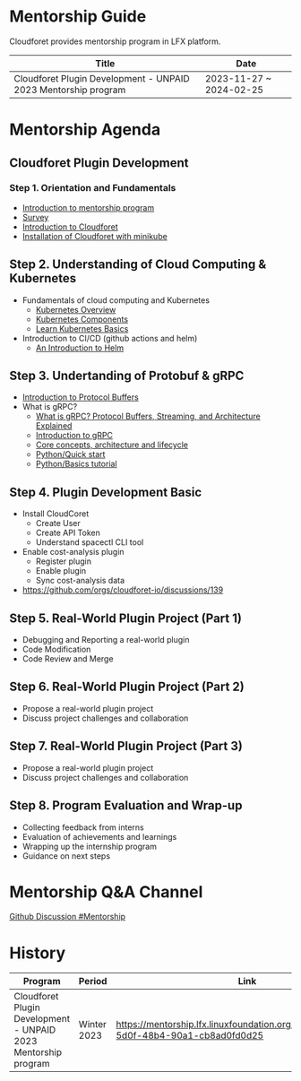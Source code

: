# Mentorship Guide

Cloudforet provides mentorship program in LFX platform.

| Title | Date |
| ---   | ---  |
| Cloudforet Plugin Development - UNPAID 2023 Mentorship program | 2023-11-27 ~ 2024-02-25 |

# Mentorship Agenda

## Cloudforet Plugin Development

### Step 1. Orientation and Fundamentals

* [Introduction to mentorship program](https://mentorship.lfx.linuxfoundation.org/project/2906237a-5d0f-48b4-90a1-cb8ad0fd0d25)
* [Survey](https://docs.google.com/forms/d/e/1FAIpQLSfkmbIPuPc5AyN2lDcBCmhxjD2lt_W-YS_Llatxo40MfXSdxA/viewform?usp=sf_link)
* [Introduction to Cloudforet](https://docs.google.com/presentation/d/1iJvxHBB79xADKaHt2HfjDVSwd1m_COxiURx_M2Vo1uA/edit?usp=sharing)
* [Installation of Cloudforet with minikube](https://cloudforet.io/docs/setup_operation/quick_install/)


## Step 2. Understanding of Cloud Computing & Kubernetes

* Fundamentals of cloud computing and Kubernetes
  * [Kubernetes Overview](https://kubernetes.io/docs/concepts/overview/)
  * [Kubernetes Components](https://kubernetes.io/docs/concepts/overview/components/)
  * [Learn Kubernetes Basics](https://kubernetes.io/docs/tutorials/kubernetes-basics/)
* Introduction to CI/CD (github actions and helm)
  * [An Introduction to Helm](https://youtu.be/Zzwq9FmZdsU)

## Step 3. Undertanding of Protobuf & gRPC

* [Introduction to Protocol Buffers](https://training.linuxfoundation.org/training/introduction-to-protocol-buffers-lfs145/)
* What is gRPC?
  * [What is gRPC? Protocol Buffers, Streaming, and Architecture Explained](https://www.freecodecamp.org/news/what-is-grpc-protocol-buffers-stream-architecture/)
  * [Introduction to gRPC](https://grpc.io/docs/what-is-grpc/introduction/)
  * [Core concepts, architecture and lifecycle](https://grpc.io/docs/what-is-grpc/core-concepts/)
  * [Python/Quick start](https://grpc.io/docs/languages/python/quickstart/)
  * [Python/Basics tutorial](https://grpc.io/docs/languages/python/basics/)

## Step 4. Plugin Development Basic

* Install CloudCoret
  * Create User
  * Create API Token
  * Understand spacectl CLI tool
* Enable cost-analysis plugin
  * Register plugin
  * Enable plugin
  * Sync cost-analysis data
* https://github.com/orgs/cloudforet-io/discussions/139

## Step 5. Real-World Plugin Project (Part 1)

* Debugging and Reporting a real-world plugin
* Code Modification
* Code Review and Merge

## Step 6. Real-World Plugin Project (Part 2)

* Propose a real-world plugin project
* Discuss project challenges and collaboration

## Step 7. Real-World Plugin Project (Part 3)

* Propose a real-world plugin project
* Discuss project challenges and collaboration

## Step 8. Program Evaluation and Wrap-up

* Collecting feedback from interns
* Evaluation of achievements and learnings
* Wrapping up the internship program
* Guidance on next steps

# Mentorship Q&A Channel

[Github Discussion #Mentorship](https://github.com/orgs/cloudforet-io/discussions/categories/mentorship)

# History

| Program   | Period    | Link      |
| ---       | ---       | ---       |
| Cloudforet Plugin Development - UNPAID 2023 Mentorship program | Winter 2023 | https://mentorship.lfx.linuxfoundation.org/project/2906237a-5d0f-48b4-90a1-cb8ad0fd0d25 |

